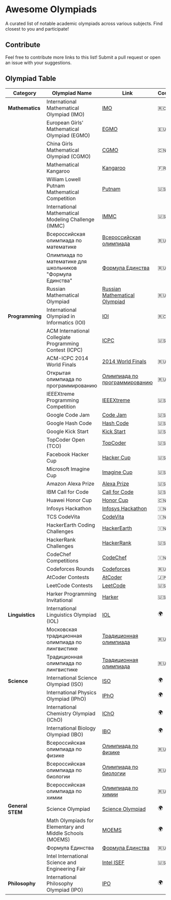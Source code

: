 # Awesome Olympiads
A curated list of notable academic olympiads across various subjects. Find closest to you and participate!

## Contribute
Feel free to contribute more links to this list! Submit a pull request or open an issue with your suggestions.

## Olympiad Table

| Category                  | Olympiad Name                                                                                   | Link                                                                                         | Country |
|---------------------------|------------------------------------------------------------------------------------------------|---------------------------------------------------------------------------------------------|---------|
| **Mathematics**           | International Mathematical Olympiad (IMO)                                                    | [IMO](https://www.imo-official.org)                                                        | 🇷🇴     |
|                           | European Girls' Mathematical Olympiad (EGMO)                                                  | [EGMO](https://www.egmo.org)                                                               | 🇪🇺     |
|                           | China Girls Mathematical Olympiad (CGMO)                                                      | [CGMO](https://www.cgmo.org)                                                               | 🇨🇳     |
|                           | Mathematical Kangaroo                                                                          | [Kangaroo](https://www.kangaroo.org)                                                       | 🇫🇷     |
|                           | William Lowell Putnam Mathematical Competition                                                 | [Putnam](https://www.math.harvard.edu/putnam)                                             | 🇺🇸     |
|                           | International Mathematical Modeling Challenge (IMMC)                                           | [IMMC](https://www.immchallenge.org)                                                       | 🇺🇸     |
|                           | Всероссийская олимпиада по математике                                                         | [Всероссийская олимпиада](https://olimpiada.ru/activity/72/tasks)                         | 🇷🇺     |
|                           | Олимпиада по математике для школьников "Формула Единства"                                     | [Формула Единства](https://olimpiada.ru)                                                   | 🇷🇺     |
|                           | Russian Mathematical Olympiad                                                                  | [Russian Mathematical Olympiad](http://rmo.math.nsc.ru)                                    | 🇷🇺     |
| **Programming**           | International Olympiad in Informatics (IOI)                                                   | [IOI](https://ioinformatics.org)                                                           | 🇷🇴     |
|                           | ACM International Collegiate Programming Contest (ICPC)                                        | [ICPC](https://icpc.global)                                                                | 🇺🇸     |
|                           | ACM-ICPC 2014 World Finals                                                                    | [2014 World Finals](https://icpc.global/community/results-2014)                          | 🇷🇺     |
|                           | Открытая олимпиада по программированию                                                        | [Олимпиада по программированию](https://olimpiada.ru/activity/23)                        | 🇷🇺     |
|                           | IEEEXtreme Programming Competition                                                             | [IEEEXtreme](https://ieeextreme.org)                                                       | 🇺🇸     |
|                           | Google Code Jam                                                                                | [Code Jam](https://codingcompetitions.withgoogle.com/codejam)                             | 🇺🇸     |
|                           | Google Hash Code                                                                               | [Hash Code](https://codingcompetitions.withgoogle.com/hashcode)                           | 🇺🇸     |
|                           | Google Kick Start                                                                              | [Kick Start](https://codingcompetitions.withgoogle.com/kickstart)                         | 🇺🇸     |
|                           | TopCoder Open (TCO)                                                                            | [TopCoder](https://www.topcoder.com)                                                       | 🇺🇸     |
|                           | Facebook Hacker Cup                                                                            | [Hacker Cup](https://www.facebook.com/hackercup)                                           | 🇺🇸     |
|                           | Microsoft Imagine Cup                                                                          | [Imagine Cup](https://imaginecup.microsoft.com)                                           | 🇺🇸     |
|                           | Amazon Alexa Prize                                                                             | [Alexa Prize](https://developer.amazon.com/alexaprize)                                     | 🇺🇸     |
|                           | IBM Call for Code                                                                              | [Call for Code](https://callforcode.org)                                                   | 🇺🇸     |
|                           | Huawei Honor Cup                                                                               | [Honor Cup](https://developer.huawei.com/consumer/en/activity/codingcompetition)          | 🇨🇳     |
|                           | Infosys Hackathon                                                                              | [Infosys Hackathon](https://www.infosys.com/developers/student-programs/hackathon.html)   | 🇮🇳     |
|                           | TCS CodeVita                                                                                   | [CodeVita](https://www.tcscodevita.com)                                                    | 🇮🇳     |
|                           | HackerEarth Coding Challenges                                                                  | [HackerEarth](https://www.hackerearth.com/challenges)                                     | 🇮🇳     |
|                           | HackerRank Challenges                                                                          | [HackerRank](https://www.hackerrank.com/contests)                                         | 🇺🇸     |
|                           | CodeChef Competitions                                                                          | [CodeChef](https://www.codechef.com/contests)                                              | 🇮🇳     |
|                           | Codeforces Rounds                                                                              | [Codeforces](https://codeforces.com/contests)                                              | 🇷🇺     |
|                           | AtCoder Contests                                                                               | [AtCoder](https://atcoder.jp/contests)                                                     | 🇯🇵     |
|                           | LeetCode Contests                                                                              | [LeetCode](https://leetcode.com/contest)                                                   | 🇺🇸     |
|                           | Harker Programming Invitational                                                                 | [Harker](https://harkerprogramming.com)                                                    | 🇺🇸     |
| **Linguistics**           | International Linguistics Olympiad (IOL)                                                      | [IOL](https://ioling.org)                                                                  | 🌍      |
|                           | Московская традиционная олимпиада по лингвистике                                              | [Традиционная олимпиада](https://olimpiada.ru/activity/39)                                | 🇷🇺     |
|                           | Традиционная олимпиада по лингвистике                                                        | [Традиционная олимпиада](https://ling.olimpiada.ru/trad_olymp)                            | 🇷🇺     |
| **Science**               | International Science Olympiad (ISO)                                                           | [ISO](https://www.iosociety.org)                                                           | 🌍      |
|                           | International Physics Olympiad (IPhO)                                                          | [IPhO](http://www.ipho.org)                                                                | 🌍      |
|                           | International Chemistry Olympiad (IChO)                                                        | [IChO](http://www.icho.sk)                                                                 | 🌍      |
|                           | International Biology Olympiad (IBO)                                                           | [IBO](http://www.ibo-info.org)                                                             | 🌍      |
|                           | Всероссийская олимпиада по физике                                                             | [Олимпиада по физике](https://olimpiada.ru/for-abiturients/olympiads/physics)             | 🇷🇺     |
|                           | Всероссийская олимпиада по биологии                                                           | [Олимпиада по биологии](https://olimpiada.ru)                                             | 🇷🇺     |
|                           | Всероссийская олимпиада по химии                                                              | [Олимпиада по химии](https://olimpiada.ru)                                                | 🇷🇺     |
| **General STEM**          | Science Olympiad                                                                              | [Science Olympiad](https://www.soinc.org)                                                 | 🌍      |
|                           | Math Olympiads for Elementary and Middle Schools (MOEMS)                                      | [MOEMS](https://moems.org)                                                                | 🌍      |
|                           | Формула Единства                                                                               | [Формула Единства](https://olimpiada.ru)                                                  | 🇷🇺     |
|                           | Intel International Science and Engineering Fair                                             | [Intel ISEF](https://www.societyforscience.org/isef/)                                                   | 🇺🇸     |
| **Philosophy**            | International Philosophy Olympiad (IPO)                                                      | [IPO](http://www.philosophyolympiad.org)                                                  | 🌍      |

